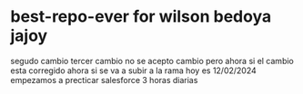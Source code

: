 # best-repo-ever for wilson bedoya jajoy
segudo cambio
tercer cambio
no se acepto cambio 
pero ahora si el cambio esta corregido 
ahora si se va a subir a la rama 
hoy es 12/02/2024 empezamos a precticar salesforce 3 horas diarias